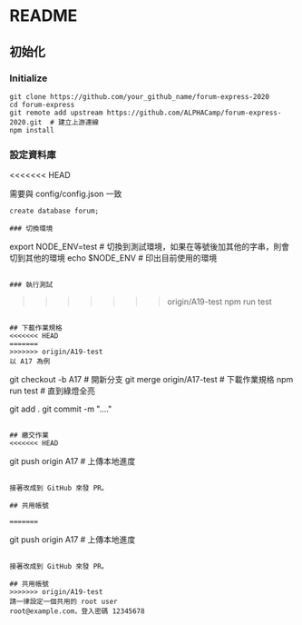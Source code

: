 # README

## 初始化

### Initialize

```
git clone https://github.com/your_github_name/forum-express-2020
cd forum-express
git remote add upstream https://github.com/ALPHACamp/forum-express-2020.git  # 建立上游連線
npm install
```

### 設定資料庫

<<<<<<< HEAD

需要與 config/config.json 一致

```
create database forum;

### 切換環境

```

export NODE_ENV=test # 切換到測試環境，如果在等號後加其他的字串，則會切到其他的環境
echo $NODE_ENV # 印出目前使用的環境

```

### 執行測試
```

> > > > > > > origin/A19-test
> > > > > > > npm run test

```

## 下載作業規格
<<<<<<< HEAD
=======
>>>>>>> origin/A19-test
以 A17 為例

```

git checkout -b A17 # 開新分支
git merge origin/A17-test # 下載作業規格
npm run test # 直到綠燈全亮

git add .
git commit -m "...."

```

## 繳交作業
<<<<<<< HEAD

```

git push origin A17 # 上傳本地進度

```

接著改成到 GitHub 來發 PR。

## 共用帳號

=======

```

git push origin A17 # 上傳本地進度

```

接著改成到 GitHub 來發 PR。

## 共用帳號
>>>>>>> origin/A19-test
請一律設定一個共用的 root user
root@example.com，登入密碼 12345678
```
